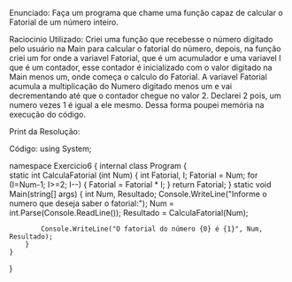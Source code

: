 Enunciado: Faça um programa que chame uma função capaz de calcular o Fatorial de um número inteiro.

Raciocinio Utilizado: Criei uma função que recebesse o número digitado pelo usuário na Main para calcular o fatorial do número, depois, na função criei um for onde a variavel
Fatorial, que é um acumulador e uma variavel I que é um contador, esse contador é inicializado com o valor digitado na Main menos um, onde começa o calculo do Fatorial.
A variavel Fatorial acumula a multiplicação do Numero digitado menos um e vai decrementando até que o contador chegue no valor 2. Declarei 2 pois, um numero vezes 1 é igual
a ele mesmo. Dessa forma poupei memória na execução do código.

Print da Resolução:






Código: using System;

namespace Exercicio6
{
    internal class Program
    {   
        static int CalculaFatorial (int Num)
        {
            int Fatorial, I;
            Fatorial = Num;
            for (I=Num-1; I>=2; I--)
            {
                Fatorial = Fatorial * I;
            }
            return Fatorial;
        }
        static void Main(string[] args)
        {
            int Num, Resultado;
            Console.WriteLine("Informe o numero que deseja saber o fatorial:");
            Num = int.Parse(Console.ReadLine());
            Resultado = CalculaFatorial(Num);

            Console.WriteLine("O fatorial do número {0} é {1}", Num, Resultado);
        }
    }
}






